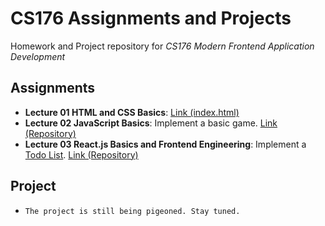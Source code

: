 # CS176 Assignments and Projects

Homework and Project repository for *CS176 Modern Frontend Application Development*

## Assignments

- **Lecture 01 HTML and CSS Basics**: [Link (index.html)](html-css-basics/index.html)
- **Lecture 02 JavaScript Basics**: Implement a basic game. [Link (Repository)](js-basics)
- **Lecture 03 React.js Basics and Frontend Engineering**: Implement a [Todo List](https://todomvc.com/). [Link (Repository)](react-todolist/)

## Project

- `The project is still being pigeoned. Stay tuned.`

